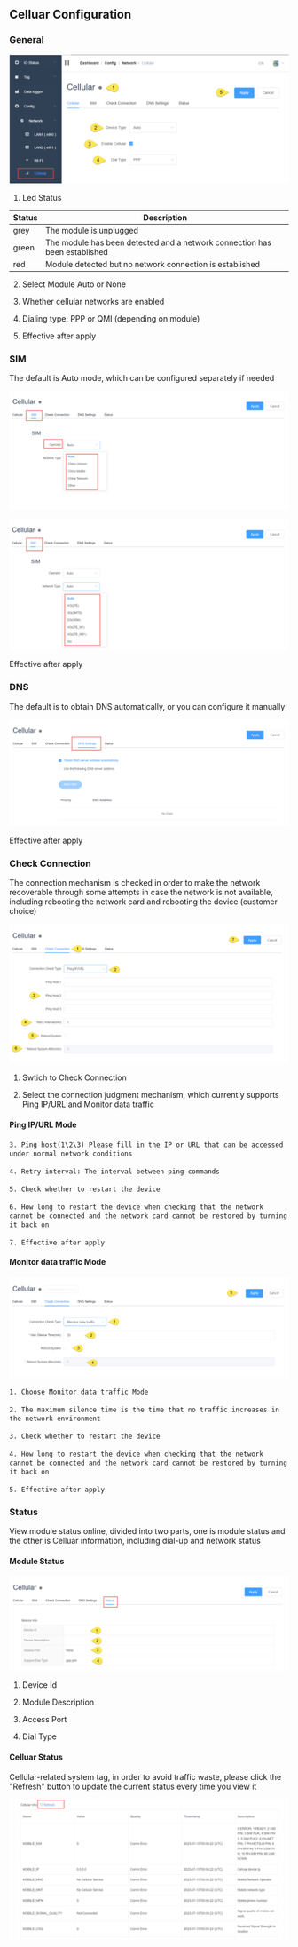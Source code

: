 ## Celluar Configuration

### General

![](Celluar_001.png)

1. Led Status

|  Status  |  Description                                                         |
|  ----  | ---------------------------------------------------------------------  |
| grey | The module is unplugged                                                  |
|green| The module has been detected and a network connection has been established  |
|red| Module detected but no network connection is established                     |

2. Select Module Auto or None

3. Whether cellular networks are enabled

4. Dialing type: PPP or QMI (depending on module)

5. Effective after apply

### SIM

The default is Auto mode, which can be configured separately if needed

![](sim_001.png)

![](sim_002.png)

Effective after apply

### DNS

The default is to obtain DNS automatically, or you can configure it manually

![](dns_001.png)

Effective after apply

### Check Connection

The connection mechanism is checked in order to make the network recoverable through some attempts in case the network is not available, including rebooting the network card and rebooting the device (customer choice)

![](Celluar_check_001.png)

1. Swtich to Check Connection

2. Select the connection judgment mechanism, which currently supports Ping IP/URL and Monitor data traffic

#### Ping IP/URL Mode

    3. Ping host(1\2\3) Please fill in the IP or URL that can be accessed under normal network conditions

    4. Retry interval: The interval between ping commands

    5. Check whether to restart the device

    6. How long to restart the device when checking that the network cannot be connected and the network card cannot be restored by turning it back on

    7. Effective after apply

#### Monitor data traffic Mode

![](Celluar_check_002.png)

    1. Choose Monitor data traffic Mode

    2. The maximum silence time is the time that no traffic increases in the network environment

    3. Check whether to restart the device

    4. How long to restart the device when checking that the network cannot be connected and the network card cannot be restored by turning it back on

    5. Effective after apply


### Status

View module status online, divided into two parts, one is module status and the other is Celluar information, including dial-up and network status

#### Module Status

![](Celluar_status_001.png)

1. Device Id

2. Module Description

3. Access Port

4. Dial Type

#### Celluar Status

Cellular-related system tag, in order to avoid traffic waste, please click the "Refresh" button to update the current status every time you view it

![](Cellular_status_002.png)